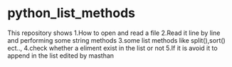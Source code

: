# python_list_methods
This repository shows
 1.How to open and read a file
 2.Read it line by line and performing some string methods
 3.some list methods like split(),sort() ect..,
 4.check whether a eliment exist in the list or not
 5.If it is avoid it to append in the list
edited by masthan

